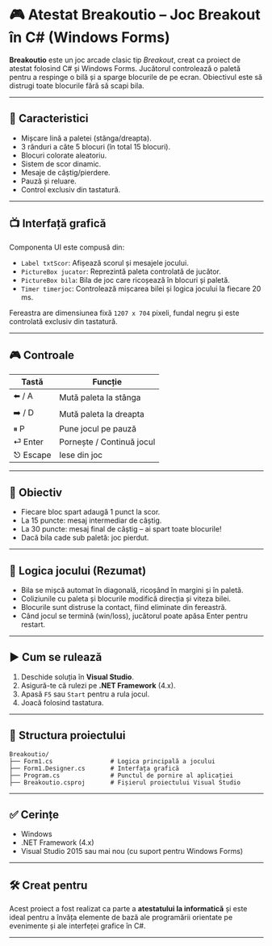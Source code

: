 # 🎮 Atestat Breakoutio – Joc Breakout în C# (Windows Forms)

**Breakoutio** este un joc arcade clasic tip *Breakout*, creat ca proiect de atestat folosind C# și Windows Forms. Jucătorul controlează o paletă pentru a respinge o bilă și a sparge blocurile de pe ecran. Obiectivul este să distrugi toate blocurile fără să scapi bila.

---

## 🧩 Caracteristici

- Mișcare lină a paletei (stânga/dreapta).
- 3 rânduri a câte 5 blocuri (în total 15 blocuri).
- Blocuri colorate aleatoriu.
- Sistem de scor dinamic.
- Mesaje de câștig/pierdere.
- Pauză și reluare.
- Control exclusiv din tastatură.

---

## 📺 Interfață grafică

Componenta UI este compusă din:

- `Label txtScor`: Afișează scorul și mesajele jocului.
- `PictureBox jucator`: Reprezintă paleta controlată de jucător.
- `PictureBox bila`: Bila de joc care ricoșează în blocuri și paletă.
- `Timer timerjoc`: Controlează mișcarea bilei și logica jocului la fiecare 20 ms.

Fereastra are dimensiunea fixă `1207 x 704` pixeli, fundal negru și este controlată exclusiv din tastatură.

---

## 🎮 Controale

| Tastă        | Funcție                             |
|--------------|--------------------------------------|
| ⬅️ / A       | Mută paleta la stânga               |
| ➡️ / D       | Mută paleta la dreapta              |
| ⏸ P         | Pune jocul pe pauză                 |
| ⏎ Enter     | Pornește / Continuă jocul           |
| ⎋ Escape    | Iese din joc                         |

---

## 🎯 Obiectiv

- Fiecare bloc spart adaugă 1 punct la scor.
- La 15 puncte: mesaj intermediar de câștig.
- La 30 puncte: mesaj final de câștig – ai spart toate blocurile!
- Dacă bila cade sub paletă: joc pierdut.

---

## 🧠 Logica jocului (Rezumat)

- Bila se mișcă automat în diagonală, ricoșând în margini și în paletă.
- Coliziunile cu paleta și blocurile modifică direcția și viteza bilei.
- Blocurile sunt distruse la contact, fiind eliminate din fereastră.
- Când jocul se termină (win/loss), jucătorul poate apăsa Enter pentru restart.

---

## ▶️ Cum se rulează

1. Deschide soluția în **Visual Studio**.
2. Asigură-te că rulezi pe **.NET Framework** (4.x).
3. Apasă `F5` sau `Start` pentru a rula jocul.
4. Joacă folosind tastatura.

---

## 📂 Structura proiectului

```
Breakoutio/
├── Form1.cs                # Logica principală a jocului
├── Form1.Designer.cs       # Interfața grafică
├── Program.cs              # Punctul de pornire al aplicației
├── Breakoutio.csproj       # Fișierul proiectului Visual Studio
```

---

## ✅ Cerințe

- Windows
- .NET Framework (4.x)
- Visual Studio 2015 sau mai nou (cu suport pentru Windows Forms)

---

## 🛠️ Creat pentru

Acest proiect a fost realizat ca parte a **atestatului la informatică** și este ideal pentru a învăța elemente de bază ale programării orientate pe evenimente și ale interfeței grafice în C#.

---
